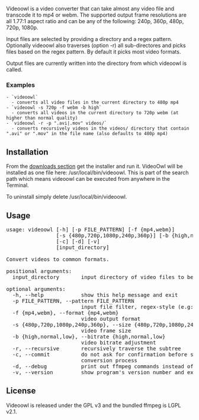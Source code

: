 
Videoowl is a video converter that can take almost any video file and transcode it to mp4 or webm. The supported output frame resolutions are all 1.77:1 aspect ratio and can be any of the following: 240p, 360p, 480p, 720p, 1080p. 

Input files are selected by providing a directory and a regex pattern. Optionally videoowl also traverses (option -r) all sub-directores and picks files based on the regex pattern. By default it picks most video formats.

Output files are currently written into the directory from which videoowl is called.

### Examples

	- `videoowl`
	  - converts all video files in the current directory to 480p mp4
	- `videoowl -s 720p -f webm -b high`
	  - converts all videos in the current directory to 720p webm (at higher than normal quality)
	- `videoowl -r -p ".avi|.mov" videos/`
	  - converts recursively videos in the videos/ directory that contain ".avi" or ".mov" in the file name (also defaults to 480p mp4)


Installation
------------

From the [downloads section](https://github.com/stefanix/videoowl/downloads) get the installer and run it. VideoOwl will be installed as one file here: /usr/local/bin/videoowl. This is part of the search path which means videoowl can be executed from anywhere in the Terminal.

To uninstall simply delete /usr/local/bin/videoowl.



Usage
-------

<pre>
usage: videoowl [-h] [-p FILE_PATTERN] [-f {mp4,webm}]   
                [-s {480p,720p,1080p,240p,360p}] [-b {high,normal,low}] [-r]   
                [-c] [-d] [-v]   
                [input_directory]   

Convert videos to common formats.   

positional arguments:   
  input_directory       input directory of video files to be converted   

optional arguments:   
  -h, --help            show this help message and exit   
  -p FILE_PATTERN, --pattern FILE_PATTERN   
                        input file filter, regex-style (e.g: ".mov|.avi")   
  -f {mp4,webm}, --format {mp4,webm}   
                        video output format   
  -s {480p,720p,1080p,240p,360p}, --size {480p,720p,1080p,240p,360p}   
                        video frame size   
  -b {high,normal,low}, --bitrate {high,normal,low}   
                        video bitrate adjustment   
  -r, --recursive       recursively traverse the subtree   
  -c, --commit          do not ask for confirmation before starting the   
                        conversion process   
  -d, --debug           print out ffmpeg commands instead of executing   
  -v, --version         show program's version number and exit   
</pre>



License
--------

Videoowl is released under the GPL v3 and  the bundled ffmpeg is LGPL v2.1.